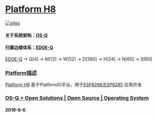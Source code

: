 ﻿# [Platform H8](https://github.com/OS-Q/H8)

[![sites](http://182.61.61.133/link/resources/OSQ.png)](http://www.OS-Q.com)

#### 关于系统架构：[OS-Q](https://github.com/OS-Q)
#### 归属边缘体系：[EDGE-Q](https://github.com/EDGE-Q)

[EDGE-Q](https://github.com/OS-Q/EDGE-Q) -> Q[4] -> M[12] -> W[52] -> D[365] -> H[24] -> N[60] -> S[60]

### [Platform描述](https://github.com/OS-Q/H8/wiki) 

[Platform H8](https://github.com/OS-Q/H8) 基于PlatformIO平台，用于[ESP8266/ESP8285](https://github.com/sochub/ESP8266) 应用开发

### [OS-Q = Open Solutions | Open Source |  Operating System ](http://www.OS-Q.com/H8)
####  2019-9-6
